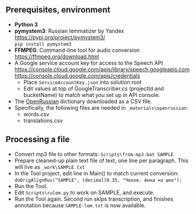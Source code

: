 ﻿## Prerequisites, environment

* **Python 3**
* **pymystem3**: Russian lemmatizer by Yandex
https://pypi.org/project/pymystem3/ <br>
`pip install pymystem3`
* **FFMPEG**: Command-line tool for audio conversion <br>
https://ffmpeg.org/download.html
* A Google service account key for access to the Speech API <br>
https://console.cloud.google.com/apis/library/speech.googleapis.com <br>
https://console.cloud.google.com/apis/credentials <br>
   * Place `ServiceAccountKey.json` into solution root
   * Edit values at top of GoogleTranscriber.cs (projectId and bucketName) to match what you set up in API console.
* The [OpenRussian](https://de.openrussian.org/dictionary) dictionary downloaded as a CSV file.
* Specifically, the following files are needed in `_materials\openrussian`:
   * words.csv
   * translations.csv

## Processing a file

* Convert mp3 file to other formats: `Scripts\from-mp3.bat SAMPLE`
* Prepare cleaned-up plain text file of text, one line per paragraph. This will live as `_work\SAMPLE.txt`
* In the Tool project, edit line in Main() to match current conversion: `doOrigAlignRus("SAMPLE", (decimal)0.35, "Чехов: Анна на шее");`
* Run the Tool.
* Edit `Scripts\rulem.py` to work on SAMPLE, and execute.
* Run the Tool again. Second run skips transcription, and finishes annotation because `SAMPLE-lem.txt` is now available.

